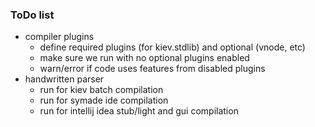 ### ToDo list

- compiler plugins
  - define required plugins (for kiev.stdlib) and optional (vnode, etc)
  - make sure we run with no optional plugins enabled
  - warn/error if code uses features from disabled plugins 
- handwritten parser
  - run for kiev batch compilation
  - run for symade ide compilation
  - run for intellij idea stub/light and gui compilation

